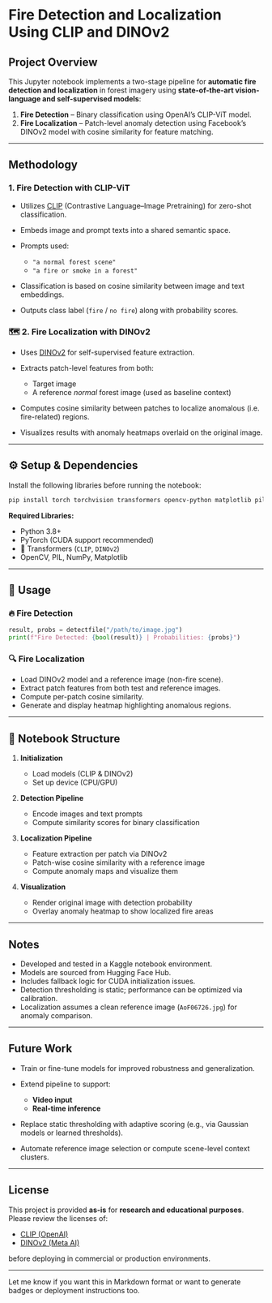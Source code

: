 
#  Fire Detection and Localization Using CLIP and DINOv2

##  Project Overview

This Jupyter notebook implements a two-stage pipeline for **automatic fire detection and localization** in forest imagery using **state-of-the-art vision-language and self-supervised models**:

1. **Fire Detection** – Binary classification using OpenAI’s CLIP-ViT model.
2. **Fire Localization** – Patch-level anomaly detection using Facebook’s DINOv2 model with cosine similarity for feature matching.

---

##  Methodology

###  1. Fire Detection with CLIP-ViT

* Utilizes [CLIP](https://openai.com/research/clip) (Contrastive Language–Image Pretraining) for zero-shot classification.
* Embeds image and prompt texts into a shared semantic space.
* Prompts used:

  * `"a normal forest scene"`
  * `"a fire or smoke in a forest"`
* Classification is based on cosine similarity between image and text embeddings.
* Outputs class label (`fire` / `no fire`) along with probability scores.

### 🗺️ 2. Fire Localization with DINOv2

* Uses [DINOv2](https://github.com/facebookresearch/dinov2) for self-supervised feature extraction.
* Extracts patch-level features from both:

  * Target image
  * A reference *normal* forest image (used as baseline context)
* Computes cosine similarity between patches to localize anomalous (i.e. fire-related) regions.
* Visualizes results with anomaly heatmaps overlaid on the original image.

---

## ⚙️ Setup & Dependencies

Install the following libraries before running the notebook:

```bash
pip install torch torchvision transformers opencv-python matplotlib pillow
```

**Required Libraries:**

* Python 3.8+
* PyTorch (CUDA support recommended)
* 🤗 Transformers (`CLIP`, `DINOv2`)
* OpenCV, PIL, NumPy, Matplotlib

---

## 🚀 Usage

### 🔥 Fire Detection

```python
result, probs = detectfile("/path/to/image.jpg")
print(f"Fire Detected: {bool(result)} | Probabilities: {probs}")
```

### 🔍 Fire Localization

* Load DINOv2 model and a reference image (non-fire scene).
* Extract patch features from both test and reference images.
* Compute per-patch cosine similarity.
* Generate and display heatmap highlighting anomalous regions.

---

## 📓 Notebook Structure

1. **Initialization**

   * Load models (CLIP & DINOv2)
   * Set up device (CPU/GPU)
2. **Detection Pipeline**

   * Encode images and text prompts
   * Compute similarity scores for binary classification
3. **Localization Pipeline**

   * Feature extraction per patch via DINOv2
   * Patch-wise cosine similarity with a reference image
   * Compute anomaly maps and visualize them
4. **Visualization**

   * Render original image with detection probability
   * Overlay anomaly heatmap to show localized fire areas

---

##  Notes

* Developed and tested in a Kaggle notebook environment.
* Models are sourced from Hugging Face Hub.
* Includes fallback logic for CUDA initialization issues.
* Detection thresholding is static; performance can be optimized via calibration.
* Localization assumes a clean reference image (`AoF06726.jpg`) for anomaly comparison.

---

##  Future Work

* Train or fine-tune models for improved robustness and generalization.
* Extend pipeline to support:

  * **Video input**
  * **Real-time inference**
* Replace static thresholding with adaptive scoring (e.g., via Gaussian models or learned thresholds).
* Automate reference image selection or compute scene-level context clusters.

---

##  License

This project is provided **as-is** for **research and educational purposes**.
Please review the licenses of:

* [CLIP (OpenAI)](https://github.com/openai/CLIP)
* [DINOv2 (Meta AI)](https://github.com/facebookresearch/dinov2)

before deploying in commercial or production environments.

---

Let me know if you want this in Markdown format or want to generate badges or deployment instructions too.
